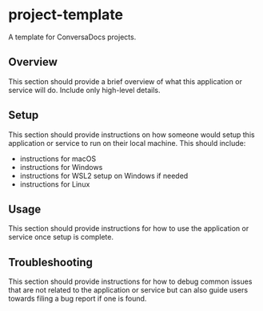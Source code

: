 # project-template

A template for ConversaDocs projects.

## Overview

This section should provide a brief overview of what this application or service will do. Include only high-level
details.

## Setup

This section should provide instructions on how someone would setup this application or service to run on their local
machine. This should include:

- instructions for macOS
- instructions for Windows
- instructions for WSL2 setup on Windows if needed
- instructions for Linux

## Usage

This section should provide instructions for how to use the application or service once setup is complete.

## Troubleshooting

This section should provide instructions for how to debug common issues that are not related to the application or
service but can also guide users towards filing a bug report if one is found.
